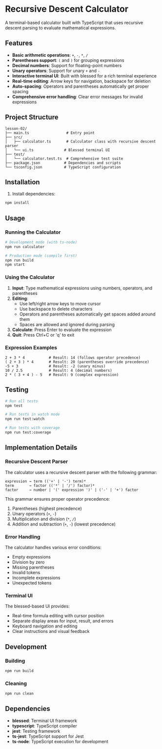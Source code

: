 # Recursive Descent Calculator

A terminal-based calculator built with TypeScript that uses recursive descent parsing to evaluate mathematical expressions.

## Features

- **Basic arithmetic operations**: `+`, `-`, `*`, `/`
- **Parentheses support**: `(` and `)` for grouping expressions
- **Decimal numbers**: Support for floating-point numbers
- **Unary operators**: Support for unary `+` and `-`
- **Interactive terminal UI**: Built with blessed for a rich terminal experience
- **Real-time editing**: Arrow keys for navigation, backspace for deletion
- **Auto-spacing**: Operators and parentheses automatically get proper spacing
- **Comprehensive error handling**: Clear error messages for invalid expressions

## Project Structure

```
lesson-02/
├── main.ts                 # Entry point
├── src/
│   ├── calculator.ts       # Calculator class with recursive descent parser
│   └── ui.ts              # Blessed terminal UI
├── test/
│   └── calculator.test.ts  # Comprehensive test suite
├── package.json           # Dependencies and scripts
└── tsconfig.json          # TypeScript configuration
```

## Installation

1. Install dependencies:
```bash
npm install
```

## Usage

### Running the Calculator

```bash
# Development mode (with ts-node)
npm run calculator

# Production mode (compile first)
npm run build
npm start
```

### Using the Calculator

1. **Input**: Type mathematical expressions using numbers, operators, and parentheses
2. **Editing**: 
   - Use left/right arrow keys to move cursor
   - Use backspace to delete characters
   - Operators and parentheses automatically get spaces added around them
   - Spaces are allowed and ignored during parsing
3. **Calculate**: Press Enter to evaluate the expression
4. **Quit**: Press Ctrl+C or 'q' to exit

### Expression Examples

```
2 + 3 * 4           # Result: 14 (follows operator precedence)
( 2 + 3 ) * 4       # Result: 20 (parentheses override precedence)
-5 + 3              # Result: -2 (unary minus)
10 / 2.5            # Result: 4 (decimal numbers)
2 * ( 3 + 4 ) - 5   # Result: 9 (complex expression)
```

## Testing

```bash
# Run all tests
npm test

# Run tests in watch mode
npm run test:watch

# Run tests with coverage
npm run test:coverage
```

## Implementation Details

### Recursive Descent Parser

The calculator uses a recursive descent parser with the following grammar:

```
expression → term (('+' | '-') term)*
term       → factor (('*' | '/') factor)*
factor     → number | '(' expression ')' | ('-' | '+') factor
```

This grammar ensures proper operator precedence:
1. Parentheses (highest precedence)
2. Unary operators (`+`, `-`)
3. Multiplication and division (`*`, `/`)
4. Addition and subtraction (`+`, `-`) (lowest precedence)

### Error Handling

The calculator handles various error conditions:
- Empty expressions
- Division by zero
- Missing parentheses
- Invalid tokens
- Incomplete expressions
- Unexpected tokens

### Terminal UI

The blessed-based UI provides:
- Real-time formula editing with cursor position
- Separate display areas for input, result, and errors
- Keyboard navigation and editing
- Clear instructions and visual feedback

## Development

### Building

```bash
npm run build
```

### Cleaning

```bash
npm run clean
```

## Dependencies

- **blessed**: Terminal UI framework
- **typescript**: TypeScript compiler
- **jest**: Testing framework
- **ts-jest**: TypeScript support for Jest
- **ts-node**: TypeScript execution for development
